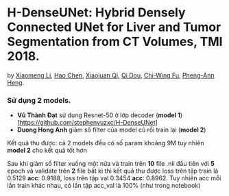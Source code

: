 # H-DenseUNet: Hybrid Densely Connected UNet for Liver and Tumor Segmentation from CT Volumes, TMI 2018. 
by [Xiaomeng Li](https://scholar.google.com/citations?user=uVTzPpoAAAAJ&hl=en), [Hao Chen](http://appsrv.cse.cuhk.edu.hk/~hchen/), [Xiaojuan Qi](https://xjqi.github.io/), [Qi Dou](http://appsrv.cse.cuhk.edu.hk/~qdou/), [Chi-Wing Fu](http://www.cse.cuhk.edu.hk/~cwfu/), [Pheng-Ann Heng](http://www.cse.cuhk.edu.hk/~pheng/). 


### Sử dụng 2 models.
- __Vũ Thành Đạt__ sử dụng Resnet-50 ở lớp decoder (__model 1__)[https://github.com/stephenvuzxc/H-DenseUNet]
- __Duong Hong Anh__ giảm số filter của model cũ rồi train lại (__model 2__)

Kết quả thu được: cả 2 models đều có số param khoảng 9M tuy nhiên __model 2__ cho kết quả tốt hơn

Sau khi giảm số filter xuống một nửa và train trên __10__ file .nii đầu tiên với __5__ epoch và validate trên __2__ file bất kì thì kết quả thu được loss trên tập train là 0.5129 __acc__: 0.9188, loss trên tập val 0.3454 __acc__: 0.8962. Tuy nhiên acc mỗi lần train khác nhau, có lần tập acc_val là 100% (như trong notebook)

